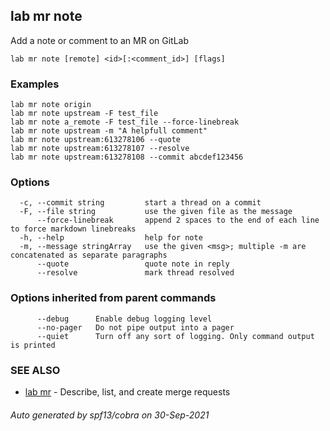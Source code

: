 ## lab mr note

Add a note or comment to an MR on GitLab

```
lab mr note [remote] <id>[:<comment_id>] [flags]
```

### Examples

```
lab mr note origin
lab mr note upstream -F test_file
lab mr note a_remote -F test_file --force-linebreak
lab mr note upstream -m "A helpfull comment"
lab mr note upstream:613278106 --quote
lab mr note upstream:613278107 --resolve
lab mr note upstream:613278108 --commit abcdef123456
```

### Options

```
  -c, --commit string         start a thread on a commit
  -F, --file string           use the given file as the message
      --force-linebreak       append 2 spaces to the end of each line to force markdown linebreaks
  -h, --help                  help for note
  -m, --message stringArray   use the given <msg>; multiple -m are concatenated as separate paragraphs
      --quote                 quote note in reply
      --resolve               mark thread resolved
```

### Options inherited from parent commands

```
      --debug      Enable debug logging level
      --no-pager   Do not pipe output into a pager
      --quiet      Turn off any sort of logging. Only command output is printed
```

### SEE ALSO

* [lab mr](lab_mr.md)	 - Describe, list, and create merge requests

###### Auto generated by spf13/cobra on 30-Sep-2021
